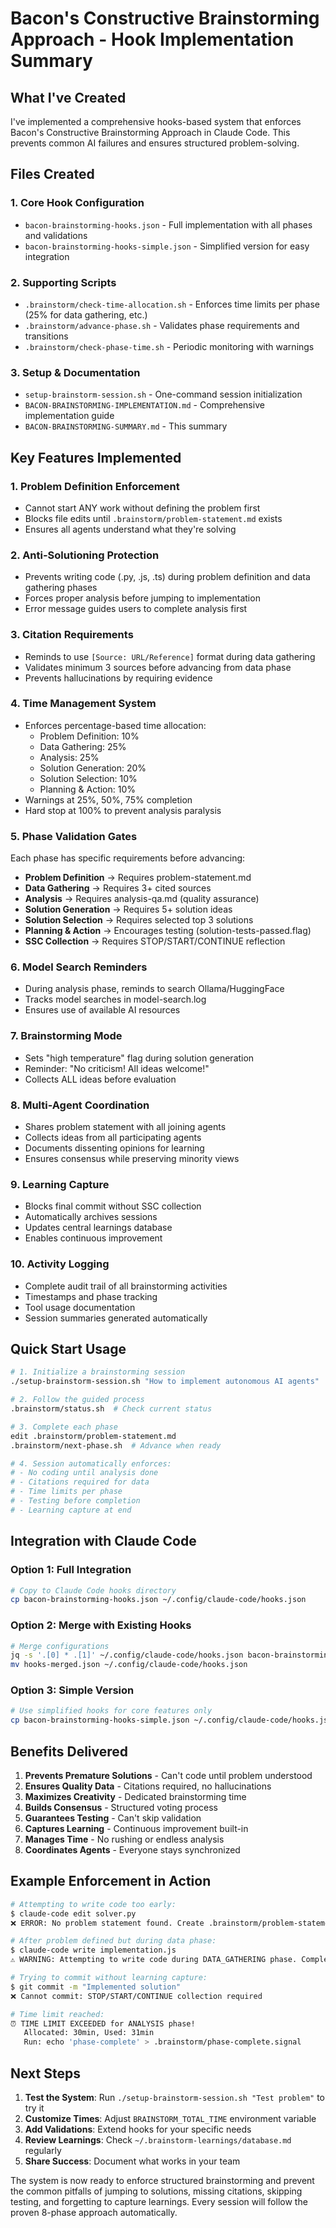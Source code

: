# Bacon's Constructive Brainstorming Approach - Hook Implementation Summary

## What I've Created

I've implemented a comprehensive hooks-based system that enforces Bacon's Constructive Brainstorming Approach in Claude Code. This prevents common AI failures and ensures structured problem-solving.

## Files Created

### 1. **Core Hook Configuration**
- `bacon-brainstorming-hooks.json` - Full implementation with all phases and validations
- `bacon-brainstorming-hooks-simple.json` - Simplified version for easy integration

### 2. **Supporting Scripts**
- `.brainstorm/check-time-allocation.sh` - Enforces time limits per phase (25% for data gathering, etc.)
- `.brainstorm/advance-phase.sh` - Validates phase requirements and transitions
- `.brainstorm/check-phase-time.sh` - Periodic monitoring with warnings

### 3. **Setup & Documentation**
- `setup-brainstorm-session.sh` - One-command session initialization
- `BACON-BRAINSTORMING-IMPLEMENTATION.md` - Comprehensive implementation guide
- `BACON-BRAINSTORMING-SUMMARY.md` - This summary

## Key Features Implemented

### 1. **Problem Definition Enforcement**
- Cannot start ANY work without defining the problem first
- Blocks file edits until `.brainstorm/problem-statement.md` exists
- Ensures all agents understand what they're solving

### 2. **Anti-Solutioning Protection**
- Prevents writing code (.py, .js, .ts) during problem definition and data gathering phases
- Forces proper analysis before jumping to implementation
- Error message guides users to complete analysis first

### 3. **Citation Requirements**
- Reminds to use `[Source: URL/Reference]` format during data gathering
- Validates minimum 3 sources before advancing from data phase
- Prevents hallucinations by requiring evidence

### 4. **Time Management System**
- Enforces percentage-based time allocation:
  - Problem Definition: 10%
  - Data Gathering: 25%
  - Analysis: 25%
  - Solution Generation: 20%
  - Solution Selection: 10%
  - Planning & Action: 10%
- Warnings at 25%, 50%, 75% completion
- Hard stop at 100% to prevent analysis paralysis

### 5. **Phase Validation Gates**
Each phase has specific requirements before advancing:
- **Problem Definition** → Requires problem-statement.md
- **Data Gathering** → Requires 3+ cited sources
- **Analysis** → Requires analysis-qa.md (quality assurance)
- **Solution Generation** → Requires 5+ solution ideas
- **Solution Selection** → Requires selected top 3 solutions
- **Planning & Action** → Encourages testing (solution-tests-passed.flag)
- **SSC Collection** → Requires STOP/START/CONTINUE reflection

### 6. **Model Search Reminders**
- During analysis phase, reminds to search Ollama/HuggingFace
- Tracks model searches in model-search.log
- Ensures use of available AI resources

### 7. **Brainstorming Mode**
- Sets "high temperature" flag during solution generation
- Reminder: "No criticism! All ideas welcome!"
- Collects ALL ideas before evaluation

### 8. **Multi-Agent Coordination**
- Shares problem statement with all joining agents
- Collects ideas from all participating agents
- Documents dissenting opinions for learning
- Ensures consensus while preserving minority views

### 9. **Learning Capture**
- Blocks final commit without SSC collection
- Automatically archives sessions
- Updates central learnings database
- Enables continuous improvement

### 10. **Activity Logging**
- Complete audit trail of all brainstorming activities
- Timestamps and phase tracking
- Tool usage documentation
- Session summaries generated automatically

## Quick Start Usage

```bash
# 1. Initialize a brainstorming session
./setup-brainstorm-session.sh "How to implement autonomous AI agents"

# 2. Follow the guided process
.brainstorm/status.sh  # Check current status

# 3. Complete each phase
edit .brainstorm/problem-statement.md
.brainstorm/next-phase.sh  # Advance when ready

# 4. Session automatically enforces:
# - No coding until analysis done
# - Citations required for data
# - Time limits per phase
# - Testing before completion
# - Learning capture at end
```

## Integration with Claude Code

### Option 1: Full Integration
```bash
# Copy to Claude Code hooks directory
cp bacon-brainstorming-hooks.json ~/.config/claude-code/hooks.json
```

### Option 2: Merge with Existing Hooks
```bash
# Merge configurations
jq -s '.[0] * .[1]' ~/.config/claude-code/hooks.json bacon-brainstorming-hooks.json > hooks-merged.json
mv hooks-merged.json ~/.config/claude-code/hooks.json
```

### Option 3: Simple Version
```bash
# Use simplified hooks for core features only
cp bacon-brainstorming-hooks-simple.json ~/.config/claude-code/hooks.json
```

## Benefits Delivered

1. **Prevents Premature Solutions** - Can't code until problem understood
2. **Ensures Quality Data** - Citations required, no hallucinations
3. **Maximizes Creativity** - Dedicated brainstorming time
4. **Builds Consensus** - Structured voting process
5. **Guarantees Testing** - Can't skip validation
6. **Captures Learning** - Continuous improvement built-in
7. **Manages Time** - No rushing or endless analysis
8. **Coordinates Agents** - Everyone stays synchronized

## Example Enforcement in Action

```bash
# Attempting to write code too early:
$ claude-code edit solver.py
❌ ERROR: No problem statement found. Create .brainstorm/problem-statement.md first

# After problem defined but during data phase:
$ claude-code write implementation.js  
⚠️ WARNING: Attempting to write code during DATA_GATHERING phase. Complete analysis first!

# Trying to commit without learning capture:
$ git commit -m "Implemented solution"
❌ Cannot commit: STOP/START/CONTINUE collection required

# Time limit reached:
⏰ TIME LIMIT EXCEEDED for ANALYSIS phase!
   Allocated: 30min, Used: 31min
   Run: echo 'phase-complete' > .brainstorm/phase-complete.signal
```

## Next Steps

1. **Test the System**: Run `./setup-brainstorm-session.sh "Test problem"` to try it
2. **Customize Times**: Adjust `BRAINSTORM_TOTAL_TIME` environment variable
3. **Add Validations**: Extend hooks for your specific needs
4. **Review Learnings**: Check `~/.brainstorm-learnings/database.md` regularly
5. **Share Success**: Document what works in your team

The system is now ready to enforce structured brainstorming and prevent the common pitfalls of jumping to solutions, missing citations, skipping testing, and forgetting to capture learnings. Every session will follow the proven 8-phase approach automatically.